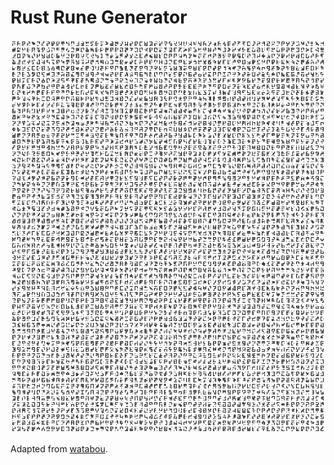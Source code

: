# Rust Rune Generator

![](out.png)

Adapted from [watabou](https://github.com/watabou/RuneGeneratorOS/blob/master/Source/com/watabou/runegenerator/Rune.hx).